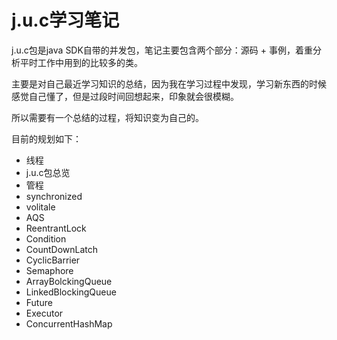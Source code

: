 # <i class="fab fa-java"></i>j.u.c学习笔记

j.u.c包是java SDK自带的并发包，笔记主要包含两个部分：源码 + 事例，着重分析平时工作中用到的比较多的类。

主要是对自己最近学习知识的总结，因为我在学习过程中发现，学习新东西的时候感觉自己懂了，但是过段时间回想起来，印象就会很模糊。

所以需要有一个总结的过程，将知识变为自己的。

目前的规划如下：

* 线程
* j.u.c包总览
* 管程
* synchronized
* volitale
* AQS
* ReentrantLock
* Condition
* CountDownLatch
* CyclicBarrier
* Semaphore
* ArrayBolckingQueue
* LinkedBlockingQueue
* Future
* Executor
* ConcurrentHashMap
